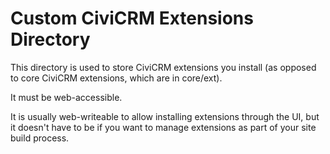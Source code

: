 # Custom CiviCRM Extensions Directory
This directory is used to store CiviCRM extensions you install (as opposed to core CiviCRM extensions, which are in core/ext).

It must be web-accessible.

It is usually web-writeable to allow installing extensions through the UI, but it doesn't have to be if you want to manage extensions as part of your site build process.